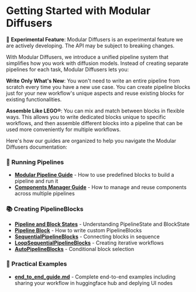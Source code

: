 <!--Copyright 2025 The HuggingFace Team. All rights reserved.

Licensed under the Apache License, Version 2.0 (the "License"); you may not use this file except in compliance with
the License. You may obtain a copy of the License at

http://www.apache.org/licenses/LICENSE-2.0

Unless required by applicable law or agreed to in writing, software distributed under the License is distributed on
an "AS IS" BASIS, WITHOUT WARRANTIES OR CONDITIONS OF ANY KIND, either express or implied. See the License for the
specific language governing permissions and limitations under the License.
-->

# Getting Started with Modular Diffusers

<Tip warning={true}>

🧪 **Experimental Feature**: Modular Diffusers is an experimental feature we are actively developing. The API may be subject to breaking changes.

</Tip>

With Modular Diffusers, we introduce a unified pipeline system that simplifies how you work with diffusion models. Instead of creating separate pipelines for each task, Modular Diffusers lets you:

**Write Only What's New**: You won't need to write an entire pipeline from scratch every time you have a new use case. You can create pipeline blocks just for your new workflow's unique aspects and reuse existing blocks for existing functionalities. 

**Assemble Like LEGO®**: You can mix and match between blocks in flexible ways. This allows you to write dedicated blocks unique to specific workflows, and then assemble different blocks into a pipeline that can be used more conveniently for multiple workflows. 


Here's how our guides are organized to help you navigate the Modular Diffusers documentation:

### 🚀 Running Pipelines
- **[Modular Pipeline Guide](./modular_pipeline.md)** - How to use predefined blocks to build a pipeline and run it
- **[Components Manager Guide](./components_manager.md)** - How to manage and reuse components across multiple pipelines

### 📚 Creating PipelineBlocks
- **[Pipeline and Block States](./modular_diffusers_states.md)** - Understanding PipelineState and BlockState
- **[Pipeline Block](./pipeline_block.md)** - How to write custom PipelineBlocks
- **[SequentialPipelineBlocks](sequential_pipeline_blocks.md)** - Connecting blocks in sequence
- **[LoopSequentialPipelineBlocks](./loop_sequential_pipeline_blocks.md)** - Creating iterative workflows
- **[AutoPipelineBlocks](./auto_pipeline_blocks.md)** - Conditional block selection

### 🎯 Practical Examples
- **[end_to_end_guide.md](./end_to_end_guide.md)** - Complete end-to-end examples including sharing your workflow in huggingface hub and deplying UI nodes
